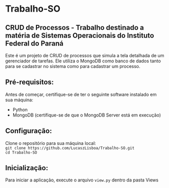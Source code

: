 # Trabalho-SO

## CRUD de Processos -  Trabalho destinado a matéria de Sistemas Operacionais do Instituto Federal do Paraná
Este é um projeto de CRUD de processos que simula a tela detalhada de um gerenciador de tarefas. Ele utiliza o MongoDB como banco de dados tanto para se cadastrar no sistema como para cadastrar um processo.

## Pré-requisitos:
Antes de começar, certifique-se de ter o seguinte software instalado em sua máquina: <br>
 - Python <br>
 - MongoDB (certifique-se de que o MongoDB Server está em execução)

## Configuração:
Clone o repositório para sua máquina local: <br>
`` git clone https://github.com/LucaszLisboa/Trabalho-SO.git `` <br>
``cd Trabalho-SO  ``


## Inicialização:
Para iniciar a aplicação, execute o arquivo `` view.py `` dentro da pasta Views
